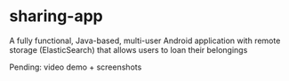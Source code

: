 # sharing-app
A fully functional, Java-based, multi-user Android application with remote storage (ElasticSearch) that allows users to loan their belongings

Pending: video demo + screenshots

